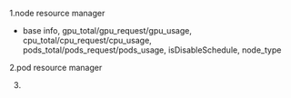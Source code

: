 1.node resource  manager
- base info,
  gpu_total/gpu_request/gpu_usage,
  cpu_total/cpu_request/cpu_usage,
  pods_total/pods_request/pods_usage,
  isDisableSchedule,
  node_type
  
2.pod resource  manager

3.
